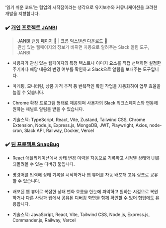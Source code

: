 ‘읽기 쉬운 코드’는 협업의 시작점이라는 생각으로 유지보수와 커뮤니케이션을 고려한 개발을 지향합니다.

### ✔️ [개인 프로젝트 JANBI](https://github.com/jan-bi/janbi-extension)
> [JANBI 랜딩 페이지 🔗](https://jan-bi.com/) | [크롬 익스텐션 다운로드 🔗](https://chromewebstore.google.com/detail/janbi/eeloaclecjkofgdjlnnbnjhcafikdfof) <br>
관심 있는 웹페이지의 정보가 바뀌면 자동으로 알려주는 Slack 알림 도구, JANBI<br>
- 사용자가 관심 있는 웹페이지의 특정 텍스트나 이미지 요소를 직접 선택하면 설정한 주기마다 해당 내용의 변경 여부를 확인하고 Slack으로 알림을 보내주는 도구입니다.<br>
- 마케팅, 모니터링, 상품 가격 추적 등 반복적인 확인 작업을 자동화하여 업무 효율을 높일 수 있습니다.<br>
- Chrome 확장 프로그램 형태로 제공되며 사용자의 Slack 워크스페이스와 연동해 원하는 채널로 알림을 받을 수 있습니다.<br>

- 기술스택: TypeScript, React, Vite, Zustand, Tailwind CSS, Chrome Extension, Node.js, Express.js, MongoDB, JWT, Playwright, Axios, node-cron, Slack API, Railway, Docker, Vercel


### ✔️ [팀 프로젝트 SnapBug](https://github.com/dowonee/snap-bug-sdk)
- React 애플리케이션에서 상태 변경 이력을 자동으로 기록하고 시점별 상태와 UI를 되돌려볼 수 있는 디버깅 툴입니다.<br>
- 명령어를 입력해 상태 기록을 시작하거나 웹 뷰어를 자동 배포해 고유 링크로 공유할 수 있습니다.<br>
- 배포된 웹 뷰어로 복잡한 상태 변화 흐름을 한눈에 파악하고 원하는 시점으로 복원하거나 다른 사람과 웹에서 공유된 디버깅 화면을 함께 확인할 수 있어 협업에도 유용합니다.<br>

- 기술스택: JavaScript, React, Vite, Tailwind CSS, Node.js, Express.js, Commander.js, Railway, Vercel
